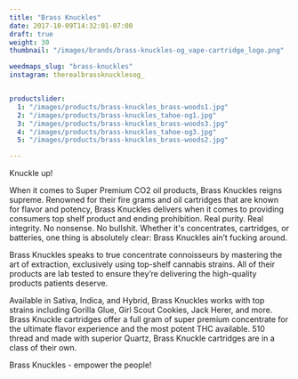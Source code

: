 ```yaml
---
title: "Brass Knuckles"
date: 2017-10-09T14:32:01-07:00
draft: true
weight: 30
thumbnail: "/images/brands/brass-knuckles-og_vape-cartridge_logo.png"

weedmaps_slug: "brass-knuckles"
instagram: therealbrassknucklesog_


productslider:
  1: "/images/products/brass-knuckles_brass-woods1.jpg"
  2: "/images/products/brass-knuckles_tahoe-og1.jpg"
  3: "/images/products/brass-knuckles_brass-woods3.jpg"
  4: "/images/products/brass-knuckles_tahoe-og3.jpg"
  5: "/images/products/brass-knuckles_brass-woods2.jpg"

---
```


Knuckle up!

When it comes to Super Premium CO2 oil products, Brass Knuckles reigns supreme. Renowned for their fire grams and oil cartridges that are known for flavor and potency, Brass Knuckles delivers when it comes to providing consumers top shelf product and ending prohibition. Real purity. Real integrity. No nonsense. No bullshit. Whether it's concentrates, cartridges, or batteries, one thing is absolutely clear: Brass Knuckles ain’t fucking around.

Brass Knuckles speaks to true concentrate connoisseurs by mastering the art of extraction, exclusively using top-shelf cannabis strains. All of their products are lab tested to ensure they’re delivering the high-quality products patients deserve.

Available in Sativa, Indica, and Hybrid, Brass Knuckles works with top strains including Gorilla Glue, Girl Scout Cookies, Jack Herer, and more. Brass Knuckle cartridges offer a full gram of super premium concentrate for the ultimate flavor experience and the most potent THC available. 510 thread and made with superior Quartz, Brass Knuckle cartridges are in a class of their own.

Brass Knuckles - empower the people!
